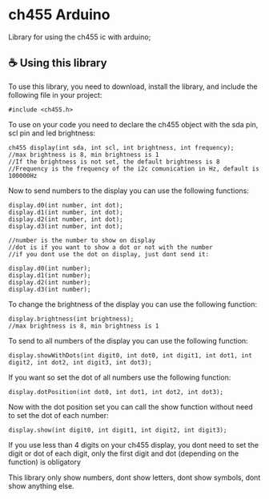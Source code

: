 # ch455 Arduino

Library for using the ch455 ic with arduino;

## ☕ Using this library

To use this library, you need to download, install the library, and include the following file in your project:

```
#include <ch455.h>
```

To use on your code you need to declare the ch455 object with the sda pin, scl pin and led brightness:

```	
ch455 display(int sda, int scl, int brightness, int frequency);
//max brightness is 8, min brightness is 1
//If the brightness is not set, the default brightness is 8
//Frequency is the frequency of the i2c comunication in Hz, default is 100000Hz
```

Now to send numbers to the display you can use the following functions:

```	
display.d0(int number, int dot);
display.d1(int number, int dot);
display.d2(int number, int dot);
display.d3(int number, int dot);

//number is the number to show on display
//dot is if you want to show a dot or not with the number
//if you dont use the dot on display, just dont send it:

display.d0(int number);
display.d1(int number);
display.d2(int number);
display.d3(int number);
```

To change the brightness of the display you can use the following function:

```	
display.brightness(int brightness);
//max brightness is 8, min brightness is 1
```

To send to all numbers of the display you can use the following function:

```	
display.showWithDots(int digit0, int dot0, int digit1, int dot1, int digit2, int dot2, int digit3, int dot3);
```

If you want so set the dot of all numbers use the following function:

```	
display.dotPosition(int dot0, int dot1, int dot2, int dot3);
```

Now with the dot position set you can call the show function without need to set the dot of each number:

```	
display.show(int digit0, int digit1, int digit2, int digit3);
```

If you use less than 4 digits on your ch455 display, you dont need to set the digit or dot of each digit, only the first digit and dot (depending on the function) is obligatory

This library only show numbers, dont show letters, dont show symbols, dont show anything else.